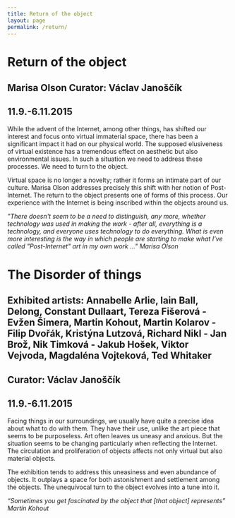 ```yaml
---
title: Return of the object
layout: page
permalink: /return/
---
```

# Return of the object 

## Marisa Olson Curator: Václav Janoščík 

## 11.9.-6.11.2015 

While the advent of the Internet, among other things, has shifted our interest and focus onto virtual immaterial space, there has been a significant impact it had on our physical world. The supposed elusiveness of virtual existence has a tremendous effect on aesthetic but also environmental issues. In such a situation we need to address these processes. We need to turn to the object.

Virtual space is no longer a novelty; rather it forms an intimate part of our culture. Marisa Olson addresses precisely this shift with her notion of Post-Internet. The return to the object presents one of forms of this process. Our experience with the Internet is being inscribed within the objects around us.

*"There doesn't seem to be a need to distinguish, any more, whether technology was used in making the work - after all, everything is a technology, and everyone uses technology to do everything. What is even more interesting is the way in which people are starting to make what I've called "Post-Internet" art in my own work ..." Marisa Olson*

# The Disorder of things

## Exhibited artists: Annabelle Arlie, Iain Ball, Delong, Constant Dullaart, Tereza Fišerová - Evžen Šimera, Martin Kohout, Martin Kolarov - Filip Dvořák, Kristýna Lutzová, Richard Nikl - Jan Brož, Nik Timková - Jakub Hošek, Viktor Vejvoda, Magdaléna Vojteková, Ted Whitaker 

## Curator: Václav Janoščík 

## 11.9.-6.11.2015 

Facing things in our surroundings, we usually have quite a precise idea about what to do with them. They have their use, unlike the art piece that seems to be purposeless. Art often leaves us uneasy and anxious. But the situation seems to be changing particularly when reflecting the Internet. The circulation and proliferation of objects affects not only virtual but also material objects.

The exhibition tends to address this uneasiness and even abundance of objects. It outplays a space for both astonishment and settlement among the objects. The unequivocal turn to the object evolves into a tune into it.

*“Sometimes you get fascinated by the object that [that object] represents” Martin Kohout*
